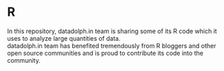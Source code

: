 R
=
In this repository, datadolph.in team is sharing some of its R code which it uses to analyze large quantities of data.  
datadolph.in team has benefited tremendously from R bloggers and other open source communities and is proud to contribute
its code into the community.
